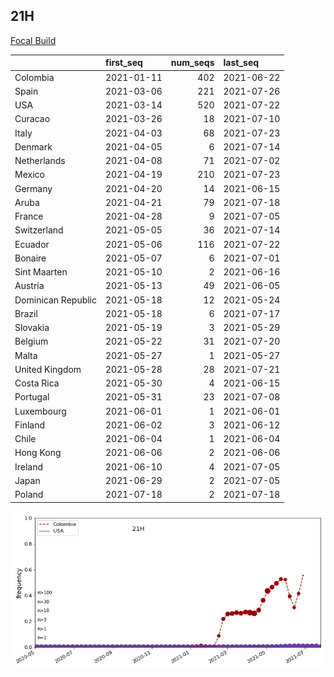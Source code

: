 

## 21H
[Focal Build](https://nextstrain.org/groups/neherlab/ncov/21H)

|                    | first_seq   |   num_seqs | last_seq   |
|:-------------------|:------------|-----------:|:-----------|
| Colombia           | 2021-01-11  |        402 | 2021-06-22 |
| Spain              | 2021-03-06  |        221 | 2021-07-26 |
| USA                | 2021-03-14  |        520 | 2021-07-22 |
| Curacao            | 2021-03-26  |         18 | 2021-07-10 |
| Italy              | 2021-04-03  |         68 | 2021-07-23 |
| Denmark            | 2021-04-05  |          6 | 2021-07-14 |
| Netherlands        | 2021-04-08  |         71 | 2021-07-02 |
| Mexico             | 2021-04-19  |        210 | 2021-07-23 |
| Germany            | 2021-04-20  |         14 | 2021-06-15 |
| Aruba              | 2021-04-21  |         79 | 2021-07-18 |
| France             | 2021-04-28  |          9 | 2021-07-05 |
| Switzerland        | 2021-05-05  |         36 | 2021-07-14 |
| Ecuador            | 2021-05-06  |        116 | 2021-07-22 |
| Bonaire            | 2021-05-07  |          6 | 2021-07-01 |
| Sint Maarten       | 2021-05-10  |          2 | 2021-06-16 |
| Austria            | 2021-05-13  |         49 | 2021-06-05 |
| Dominican Republic | 2021-05-18  |         12 | 2021-05-24 |
| Brazil             | 2021-05-18  |          6 | 2021-07-17 |
| Slovakia           | 2021-05-19  |          3 | 2021-05-29 |
| Belgium            | 2021-05-22  |         31 | 2021-07-20 |
| Malta              | 2021-05-27  |          1 | 2021-05-27 |
| United Kingdom     | 2021-05-28  |         28 | 2021-07-21 |
| Costa Rica         | 2021-05-30  |          4 | 2021-06-15 |
| Portugal           | 2021-05-31  |         23 | 2021-07-08 |
| Luxembourg         | 2021-06-01  |          1 | 2021-06-01 |
| Finland            | 2021-06-02  |          3 | 2021-06-12 |
| Chile              | 2021-06-04  |          1 | 2021-06-04 |
| Hong Kong          | 2021-06-06  |          2 | 2021-06-06 |
| Ireland            | 2021-06-10  |          4 | 2021-07-05 |
| Japan              | 2021-06-29  |          2 | 2021-07-05 |
| Poland             | 2021-07-18  |          2 | 2021-07-18 |

![Overall trends 21H](/overall_trends_figures/overall_trends_21H.png)